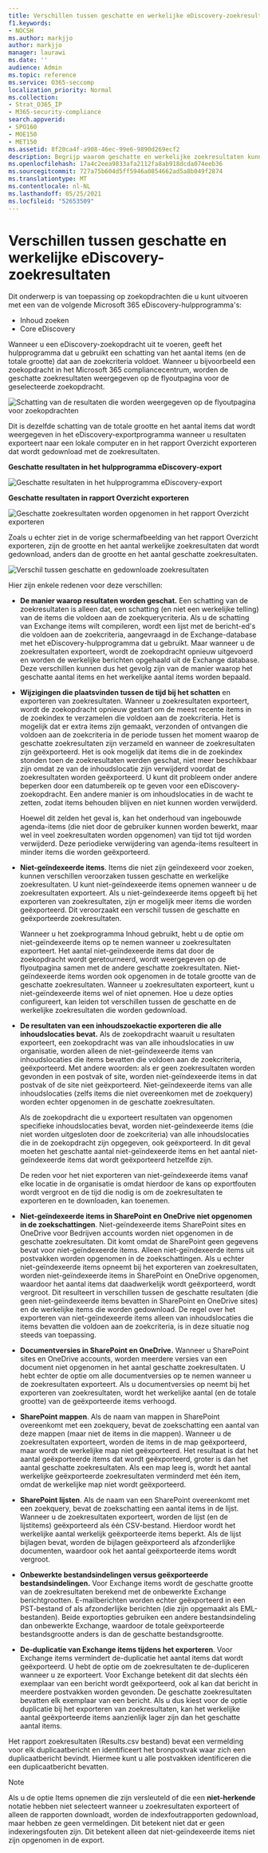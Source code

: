 ```yaml
---
title: Verschillen tussen geschatte en werkelijke eDiscovery-zoekresultaten
f1.keywords:
- NOCSH
ms.author: markjjo
author: markjjo
manager: laurawi
ms.date: ''
audience: Admin
ms.topic: reference
ms.service: O365-seccomp
localization_priority: Normal
ms.collection:
- Strat_O365_IP
- M365-security-compliance
search.appverid:
- SPO160
- MOE150
- MET150
ms.assetid: 8f20ca4f-a908-46ec-99e6-9890d269ecf2
description: Begrijp waarom geschatte en werkelijke zoekresultaten kunnen variëren in zoekopdrachten die worden uitgevoerd met eDiscovery-hulpprogramma's in Office 365.
ms.openlocfilehash: 17a4c2eea9833afa2112fa8ab918dcda074eeb36
ms.sourcegitcommit: 727a75b604d5ff5946a0854662ad5a8b049f2874
ms.translationtype: MT
ms.contentlocale: nl-NL
ms.lasthandoff: 05/25/2021
ms.locfileid: "52653509"
---
```

# <a name="differences-between-estimated-and-actual-ediscovery-search-results"></a>Verschillen tussen geschatte en werkelijke eDiscovery-zoekresultaten

Dit onderwerp is van toepassing op zoekopdrachten die u kunt uitvoeren met een van de volgende Microsoft 365 eDiscovery-hulpprogramma's: 

- Inhoud zoeken
- Core eDiscovery

Wanneer u een eDiscovery-zoekopdracht uit te voeren, geeft het hulpprogramma dat u gebruikt een schatting van het aantal items (en de totale grootte) dat aan de zoekcriteria voldoet. Wanneer u bijvoorbeeld een zoekopdracht in het Microsoft 365 compliancecentrum, worden de geschatte zoekresultaten weergegeven op de flyoutpagina voor de geselecteerde zoekopdracht.
  
![Schatting van de resultaten die worden weergegeven op de flyoutpagina voor zoekopdrachten](../media/EstimatedSearchResults1.png)
  
Dit is dezelfde schatting van de totale grootte en het aantal items dat wordt weergegeven in het eDiscovery-exportprogramma wanneer u resultaten exporteert naar een lokale computer en in het rapport Overzicht exporteren dat wordt gedownload met de zoekresultaten.
  
**Geschatte resultaten in het hulpprogramma eDiscovery-export**

![Geschatte resultaten in het hulpprogramma eDiscovery-export](../media/d34312a5-0ee6-49aa-9460-7ea0015a6e66.png)
  
**Geschatte resultaten in rapport Overzicht exporteren**

![Geschatte zoekresultaten worden opgenomen in het rapport Overzicht exporteren](../media/44b579da-86c2-4f33-81b5-84d604003eda.png)
  
Zoals u echter ziet in de vorige schermafbeelding van het rapport Overzicht exporteren, zijn de grootte en het aantal werkelijke zoekresultaten dat wordt gedownload, anders dan de grootte en het aantal geschatte zoekresultaten.
  
![Verschil tussen geschatte en gedownloade zoekresultaten](../media/84aef318-230f-430d-9d9e-02f21342d364.png)
  
Hier zijn enkele redenen voor deze verschillen:
  
- **De manier waarop resultaten worden geschat.** Een schatting van de zoekresultaten is alleen dat, een schatting (en niet een werkelijke telling) van de items die voldoen aan de zoekquerycriteria. Als u de schatting van Exchange items wilt compileren, wordt een lijst met de bericht-ed's die voldoen aan de zoekcriteria, aangevraagd in de Exchange-database met het eDiscovery-hulpprogramma dat u gebruikt. Maar wanneer u de zoekresultaten exporteert, wordt de zoekopdracht opnieuw uitgevoerd en worden de werkelijke berichten opgehaald uit de Exchange database. Deze verschillen kunnen dus het gevolg zijn van de manier waarop het geschatte aantal items en het werkelijke aantal items worden bepaald.

- **Wijzigingen die plaatsvinden tussen de tijd bij het schatten** en exporteren van zoekresultaten. Wanneer u zoekresultaten exporteert, wordt de zoekopdracht opnieuw gestart om de meest recente items in de zoekindex te verzamelen die voldoen aan de zoekcriteria. Het is mogelijk dat er extra items zijn gemaakt, verzonden of ontvangen die voldoen aan de zoekcriteria in de periode tussen het moment waarop de geschatte zoekresultaten zijn verzameld en wanneer de zoekresultaten zijn geëxporteerd. Het is ook mogelijk dat items die in de zoekindex stonden toen de zoekresultaten werden geschat, niet meer beschikbaar zijn omdat ze van de inhoudslocatie zijn verwijderd voordat de zoekresultaten worden geëxporteerd. U kunt dit probleem onder andere beperken door een datumbereik op te geven voor een eDiscovery-zoekopdracht. Een andere manier is om inhoudslocaties in de wacht te zetten, zodat items behouden blijven en niet kunnen worden verwijderd. 

   Hoewel dit zelden het geval is, kan het onderhoud van ingebouwde agenda-items (die niet door de gebruiker kunnen worden bewerkt, maar wel in veel zoekresultaten worden opgenomen) van tijd tot tijd worden verwijderd. Deze periodieke verwijdering van agenda-items resulteert in minder items die worden geëxporteerd.

- **Niet-geïndexeerde items**. Items die niet zijn geïndexeerd voor zoeken, kunnen verschillen veroorzaken tussen geschatte en werkelijke zoekresultaten. U kunt niet-geïndexeerde items opnemen wanneer u de zoekresultaten exporteert. Als u niet-geïndexeerde items opgeeft bij het exporteren van zoekresultaten, zijn er mogelijk meer items die worden geëxporteerd. Dit veroorzaakt een verschil tussen de geschatte en geëxporteerde zoekresultaten.

    Wanneer u het zoekprogramma Inhoud gebruikt, hebt u de optie om niet-geïndexeerde items op te nemen wanneer u zoekresultaten exporteert. Het aantal niet-geïndexeerde items dat door de zoekopdracht wordt geretourneerd, wordt weergegeven op de flyoutpagina samen met de andere geschatte zoekresultaten. Niet-geïndexeerde items worden ook opgenomen in de totale grootte van de geschatte zoekresultaten. Wanneer u zoekresultaten exporteert, kunt u niet-geïndexeerde items wel of niet opnemen. Hoe u deze opties configureert, kan leiden tot verschillen tussen de geschatte en de werkelijke zoekresultaten die worden gedownload.

- **De resultaten van een inhoudszoekactie exporteren die alle inhoudslocaties bevat.** Als de zoekopdracht waaruit u resultaten exporteert, een zoekopdracht was van alle inhoudslocaties in uw organisatie, worden alleen de niet-geïndexeerde items van inhoudslocaties die items bevatten die voldoen aan de zoekcriteria, geëxporteerd. Met andere woorden: als er geen zoekresultaten worden gevonden in een postvak of site, worden niet-geïndexeerde items in dat postvak of de site niet geëxporteerd. Niet-geïndexeerde items van alle inhoudslocaties (zelfs items die niet overeenkomen met de zoekquery) worden echter opgenomen in de geschatte zoekresultaten.

    Als de zoekopdracht die u exporteert resultaten van opgenomen specifieke inhoudslocaties bevat, worden niet-geïndexeerde items (die niet worden uitgesloten door de zoekcriteria) van alle inhoudslocaties die in de zoekopdracht zijn opgegeven, ook geëxporteerd. In dit geval moeten het geschatte aantal niet-geïndexeerde items en het aantal niet-geïndexeerde items dat wordt geëxporteerd hetzelfde zijn.

    De reden voor het niet exporteren van niet-geïndexeerde items vanaf elke locatie in de organisatie is omdat hierdoor de kans op exportfouten wordt vergroot en de tijd die nodig is om de zoekresultaten te exporteren en te downloaden, kan toenemen.

- **Niet-geïndexeerde items in SharePoint en OneDrive niet opgenomen in de zoekschattingen**. Niet-geïndexeerde items SharePoint sites en OneDrive voor Bedrijven accounts worden niet opgenomen in de geschatte zoekresultaten. Dit komt omdat de SharePoint geen gegevens bevat voor niet-geïndexeerde items. Alleen niet-geïndexeerde items uit postvakken worden opgenomen in de zoekschattingen. Als u echter niet-geïndexeerde items opneemt bij het exporteren van zoekresultaten, worden niet-geïndexeerde items in SharePoint en OneDrive opgenomen, waardoor het aantal items dat daadwerkelijk wordt geëxporteerd, wordt vergroot. Dit resulteert in verschillen tussen de geschatte resultaten (die geen niet-geïndexeerde items bevatten in SharePoint en OneDrive sites) en de werkelijke items die worden gedownload. De regel over het exporteren van niet-geïndexeerde items alleen van inhoudslocaties die items bevatten die voldoen aan de zoekcriteria, is in deze situatie nog steeds van toepassing.

- **Documentversies in SharePoint en OneDrive.** Wanneer u SharePoint sites en OneDrive accounts, worden meerdere versies van een document niet opgenomen in het aantal geschatte zoekresultaten. U hebt echter de optie om alle documentversies op te nemen wanneer u de zoekresultaten exporteert. Als u documentversies op neemt bij het exporteren van zoekresultaten, wordt het werkelijke aantal (en de totale grootte) van de geëxporteerde items verhoogd.

- **SharePoint mappen**. Als de naam van mappen in SharePoint overeenkomt met een zoekquery, bevat de zoekschatting een aantal van deze mappen (maar niet de items in die mappen). Wanneer u de zoekresultaten exporteert, worden de items in de map geëxporteerd, maar wordt de werkelijke map niet geëxporteerd. Het resultaat is dat het aantal geëxporteerde items dat wordt geëxporteerd, groter is dan het aantal geschatte zoekresultaten. Als een map leeg is, wordt het aantal werkelijke geëxporteerde zoekresultaten verminderd met één item, omdat de werkelijke map niet wordt geëxporteerd.

- **SharePoint lijsten**. Als de naam van een SharePoint overeenkomt met een zoekquery, bevat de zoekschatting een aantal items in de lijst. Wanneer u de zoekresultaten exporteert, worden de lijst (en de lijstitems) geëxporteerd als één CSV-bestand. Hierdoor wordt het werkelijke aantal werkelijk geëxporteerde items beperkt. Als de lijst bijlagen bevat, worden de bijlagen geëxporteerd als afzonderlijke documenten, waardoor ook het aantal geëxporteerde items wordt vergroot.

- **Onbewerkte bestandsindelingen versus geëxporteerde bestandsindelingen.** Voor Exchange items wordt de geschatte grootte van de zoekresultaten berekend met de onbewerkte Exchange berichtgrootten. E-mailberichten worden echter geëxporteerd in een PST-bestand of als afzonderlijke berichten (die zijn opgemaakt als EML-bestanden). Beide exportopties gebruiken een andere bestandsindeling dan onbewerkte Exchange, waardoor de totale geëxporteerde bestandsgrootte anders is dan de geschatte bestandsgrootte.

- **De-duplicatie van Exchange items tijdens het exporteren**. Voor Exchange items vermindert de-duplicatie het aantal items dat wordt geëxporteerd. U hebt de optie om de zoekresultaten te de-dupliceren wanneer u ze exporteert. Voor Exchange betekent dit dat slechts één exemplaar van een bericht wordt geëxporteerd, ook al kan dat bericht in meerdere postvakken worden gevonden. De geschatte zoekresultaten bevatten elk exemplaar van een bericht. Als u dus kiest voor de optie duplicatie bij het exporteren van zoekresultaten, kan het werkelijke aantal geëxporteerde items aanzienlijk lager zijn dan het geschatte aantal items.

Het rapport zoekresultaten (Results.csv bestand) bevat een vermelding voor elk duplicaatbericht en identificeert het bronpostvak waar zich een duplicaatbericht bevindt. Hiermee kunt u alle postvakken identificeren die een duplicaatbericht bevatten.

> [!NOTE]
> Als u de optie Items opnemen die zijn versleuteld of die een **niet-herkende** notatie hebben niet selecteert wanneer u zoekresultaten exporteert of alleen de rapporten downloadt, worden de indexfoutrapporten gedownload, maar hebben ze geen vermeldingen. Dit betekent niet dat er geen indexeringsfouten zijn. Dit betekent alleen dat niet-geïndexeerde items niet zijn opgenomen in de export.
